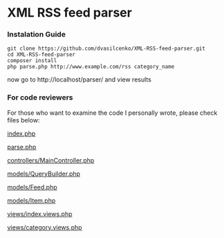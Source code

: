 # XML RSS feed parser

### Instalation Guide

```
git clone https://github.com/dvasilcenko/XML-RSS-feed-parser.git
cd XML-RSS-feed-parser
composer install
php parse.php http://www.example.com/rss category_name
```

now go to http://localhost/parser/ and view results

### For code reviewers
For those who want to examine the code I personally wrote, please check files below:

[index.php](index.php)

[parse.php](parse.php)

[controllers/MainController.php](controllers/MainController.php)

[models/QueryBuilder.php](models/QueryBuilder.php)

[models/Feed.php](models/Feed.php)

[models/Item.php](models/Item.php)

[views/index.views.php](views/index.views.php)

[views/category.views.php](views/category.views.php)